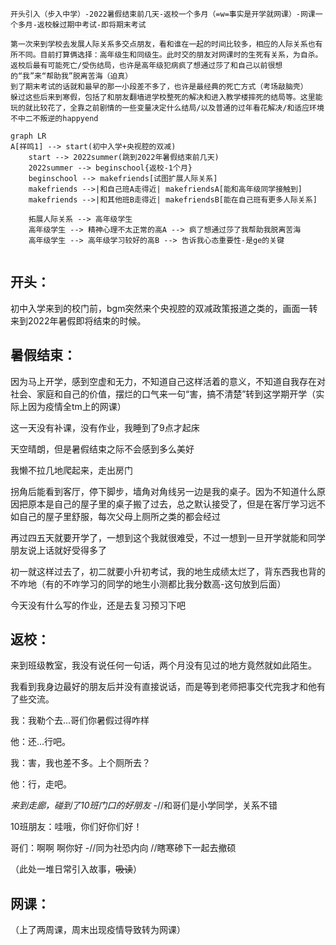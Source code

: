 ```
开头引入（步入中学）-2022暑假结束前几天-返校一个多月（=w=事实是开学就网课）-网课一个多月-返校躲过期中考试-即将期末考试

第一次来到学校去发展人际关系多交点朋友，看和谁在一起的时间比较多，相应的人际关系也有所不同。目前打算俩选择：高年级生和同级生。此时交的朋友对网课时的生死有关系，为自杀。
返校后最有可能死亡/受伤结局，也许是高年级犯病疯了想通过莎了和自己以前很想的“我”来“帮助我”脱离苦海（迫真）
到了期末考试的话就和最早的那一小段差不多了，也许是最经典的死亡方式（考场敲脑壳）
躲过这些后来到寒假，包括了和朋友翻墙进学校整死的解决和进入教学楼摔死的结局等。这里能玩的就比较花了，全靠之前剧情的一些变量决定什么结局/以及普通的过年看花解决/和适应环境不中二不叛逆的happyend
```

```mermaid
graph LR
A[祥鸣1] --> start(初中入学+央视腔的双减)
	start --> 2022summer(跳到2022年暑假结束前几天)
	2022summer --> beginschool{返校-1个月}
    beginschool --> makefriends[试图扩展人际关系]
    makefriends -->|和自己班A走得近| makefriendsA[能和高年级同学接触到]
    makefriends -->|和其他班B走得近| makefriendsB[能在自己班有更多人际关系]
    
    拓展人际关系 --> 高年级学生
    高年级学生 --> 精神心理不太正常的高A --> 疯了想通过莎了我帮助我脱离苦海
    高年级学生 --> 高年级学习较好的高B --> 告诉我心态重要性-是ge的关键
    
```

## 开头：

初中入学来到的校门前，bgm突然来个央视腔的双减政策报道之类的，画面一转来到2022年暑假即将结束的时候。

## 暑假结束：

因为马上开学，感到空虚和无力，不知道自己这样活着的意义，不知道自我存在对社会、家庭和自己的价值，摆烂的口气来一句“害，搞不清楚”转到这学期开学（实际上因为疫情全tm上的网课）



这一天没有补课，没有作业，我睡到了9点才起床

天空晴朗，但是暑假结束之际不会感到多么美好

我懒不拉几地爬起来，走出房门

拐角后能看到客厅，停下脚步，墙角对角线另一边是我的桌子。因为不知道什么原因把原本是自己的屋子里的桌子搬了过去，总之默认接受了，但是在客厅学习远不如自己的屋子里舒服，每次父母上厕所之类的都会经过

再过四五天就要开学了，一想到这个我就很难受，不过一想到一旦开学就能和同学朋友说上话就好受得多了

初一就这样过去了，初二就要小升初考试，我的地生成绩太烂了，背东西我也背的不咋地（有的不咋学习的同学的地生小测都比我分数高-这句放到后面）

今天没有什么写的作业，还是去复习预习下吧

## 返校：

来到班级教室，我没有说任何一句话，两个月没有见过的地方竟然就如此陌生。

我看到我身边最好的朋友后并没有直接说话，而是等到老师把事交代完我才和他有了些交流。

我：我勒个去...哥们你暑假过得咋样

他：还...行吧。

我：害，我也差不多。上个厕所去？

他：行，走吧。

*来到走廊，碰到了10班门口的好朋友* -//和哥们是小学同学，关系不错

10班朋友：哇哦，你们好你们好！

哥们：啊啊 啊你好 -//同为社恐内向 //瞎寒碜下一起去撤硕



（此处一堆日常引入故事，~~吸读~~）







## 网课：

（上了两周课，周末出现疫情导致转为网课）
